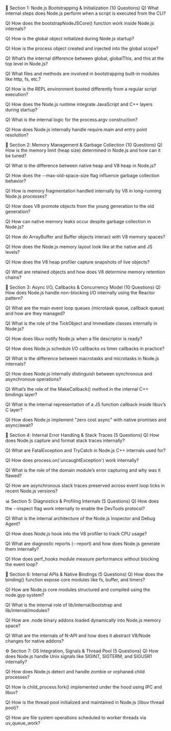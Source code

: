 🔧 Section 1: Node.js Bootstrapping & Initialization (10 Questions)
Q) What internal steps does Node.js perform when a script is executed from the CLI?

Q) How does the bootstrapNodeJSCore() function work inside Node.js internals?

Q) How is the global object initialized during Node.js startup?

Q) How is the process object created and injected into the global scope?

Q) What’s the internal difference between global, globalThis, and this at the top level in Node.js?

Q) What files and methods are involved in bootstrapping built-in modules like http, fs, etc.?

Q) How is the REPL environment booted differently from a regular script execution?

Q) How does the Node.js runtime integrate JavaScript and C++ layers during startup?

Q) What is the internal logic for the process.argv construction?

Q) How does Node.js internally handle require.main and entry point resolution?

🧠 Section 2: Memory Management & Garbage Collection (10 Questions)
Q) How is the memory limit (heap size) determined in Node.js and how can it be tuned?

Q) What is the difference between native heap and V8 heap in Node.js?

Q) How does the --max-old-space-size flag influence garbage collection behavior?

Q) How is memory fragmentation handled internally by V8 in long-running Node.js processes?

Q) How does V8 promote objects from the young generation to the old generation?

Q) How can native memory leaks occur despite garbage collection in Node.js?

Q) How do ArrayBuffer and Buffer objects interact with V8 memory spaces?

Q) How does the Node.js memory layout look like at the native and JS levels?

Q) How does the V8 heap profiler capture snapshots of live objects?

Q) What are retained objects and how does V8 determine memory retention chains?

🔄 Section 3: Async I/O, Callbacks & Concurrency Model (10 Questions)
Q) How does Node.js handle non-blocking I/O internally using the Reactor pattern?

Q) What are the main event loop queues (microtask queue, callback queue) and how are they managed?

Q) What is the role of the TickObject and Immediate classes internally in Node.js?

Q) How does libuv notify Node.js when a file descriptor is ready?

Q) How does Node.js schedule I/O callbacks vs timer callbacks in practice?

Q) What is the difference between macrotasks and microtasks in Node.js internals?

Q) How does Node.js internally distinguish between synchronous and asynchronous operations?

Q) What’s the role of the MakeCallback() method in the internal C++ bindings layer?

Q) What is the internal representation of a JS function callback inside libuv’s C layer?

Q) How does Node.js implement "zero cost async" with native promises and async/await?

🧪 Section 4: Internal Error Handling & Stack Traces (5 Questions)
Q) How does Node.js capture and format stack traces internally?

Q) What are FatalException and TryCatch in Node.js C++ internals used for?

Q) How does process.on('uncaughtException') work internally?

Q) What is the role of the domain module’s error capturing and why was it flawed?

Q) How are asynchronous stack traces preserved across event loop ticks in recent Node.js versions?

📊 Section 5: Diagnostics & Profiling Internals (5 Questions)
Q) How does the --inspect flag work internally to enable the DevTools protocol?

Q) What is the internal architecture of the Node.js Inspector and Debug Agent?

Q) How does Node.js hook into the V8 profiler to track CPU usage?

Q) What are diagnostic reports (--report) and how does Node.js generate them internally?

Q) How does perf_hooks module measure performance without blocking the event loop?

🧰 Section 6: Internal APIs & Native Bindings (5 Questions)
Q) How does the binding() function expose core modules like fs, buffer, and timers?

Q) How are Node.js core modules structured and compiled using the node.gyp system?

Q) What is the internal role of lib/internal/bootstrap and lib/internal/modules?

Q) How are .node binary addons loaded dynamically into Node.js memory space?

Q) What are the internals of N-API and how does it abstract V8/Node changes for native addons?

⚙️ Section 7: OS Integration, Signals & Thread Pool (5 Questions)
Q) How does Node.js handle Unix signals like SIGINT, SIGTERM, and SIGUSR1 internally?

Q) How does Node.js detect and handle zombie or orphaned child processes?

Q) How is child_process.fork() implemented under the hood using IPC and libuv?

Q) How is the thread pool initialized and maintained in Node.js (libuv thread pool)?

Q) How are file system operations scheduled to worker threads via uv_queue_work?

